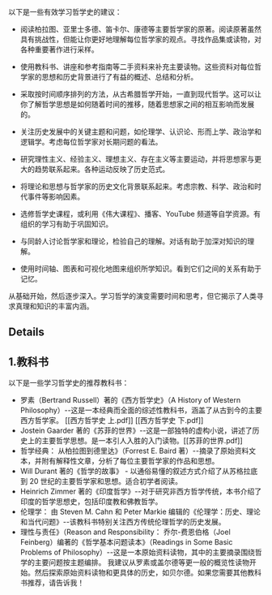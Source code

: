 以下是一些有效学习哲学史的建议：

- 阅读柏拉图、亚里士多德、笛卡尔、康德等主要哲学家的原著。阅读原著虽然具有挑战性，但能让你更好地理解每位哲学家的观点。寻找作品集或读物，对各种重要著作进行采样。

- 使用教科书、讲座和参考指南等二手资料来补充主要读物。这些资料对每位哲学家的思想和历史背景进行了有益的概述、总结和分析。

- 采取按时间顺序排列的方法，从古希腊哲学开始，一直到现代哲学。这可以让你了解哲学思想是如何随着时间的推移，随着思想家之间的相互影响而发展的。

- 关注历史发展中的关键主题和问题，如伦理学、认识论、形而上学、政治学和逻辑学。考虑每位哲学家对长期问题的看法。

- 研究理性主义、经验主义、理想主义、存在主义等主要运动，并将思想家与更大的趋势联系起来。各种运动反映了历史范式。

- 将理论和思想与哲学家的历史文化背景联系起来。考虑宗教、科学、政治和时代事件等影响因素。

- 选修哲学史课程，或利用《伟大课程》、播客、YouTube 频道等自学资源。有组织的学习有助于巩固知识。

- 与同龄人讨论哲学家和理论，检验自己的理解。对话有助于加深对知识的理解。

- 使用时间轴、图表和可视化地图来组织所学知识。看到它们之间的关系有助于记忆。

从基础开始，然后逐步深入。学习哲学的演变需要时间和思考，但它揭示了人类寻求真理和知识的丰富内涵。

## Details
##  1.教科书
以下是一些学习哲学史的推荐教科书：
- 罗素（Bertrand Russell）著的《西方哲学史》（A History of Western Philosophy）--这是一本经典而全面的综述性教科书，涵盖了从古到今的主要西方哲学家。  [[西方哲学史 上.pdf]]   [[西方哲学史 下.pdf]]
- Jostein Gaarder 著的《苏菲的世界》--这是一部独特的虚构小说，讲述了历史上的主要哲学思想。是一本引人入胜的入门读物。[[苏菲的世界.pdf]]
- 哲学经典： 从柏拉图到德里达》（Forrest E. Baird 著）--摘录了原始资料文本，并附有解释性文章，分析了每位主要哲学家的作品和思想。
- Will Durant 著的《哲学的故事》 - 以通俗易懂的叙述方式介绍了从苏格拉底到 20 世纪的主要哲学家和思想。适合初学者阅读。
- Heinrich Zimmer 著的《印度哲学》--对于研究非西方哲学传统，本书介绍了印度的哲学思想史，包括印度教和佛教哲学。
- 伦理学： 由 Steven M. Cahn 和 Peter Markie 编辑的《伦理学：历史、理论和当代问题》--该教科书特别关注西方传统伦理哲学的历史发展。
- 理性与责任》（Reason and Responsibility： 乔尔-费恩伯格（Joel Feinberg）编著的《哲学基本问题读本》（Readings in Some Basic Problems of Philosophy）--这是一本原始资料读物，其中的主要摘录围绕哲学的主要问题按主题编排。
我建议从罗素或盖尔德等更一般的概览性读物开始。然后探索原始资料读物和更具体的历史，如贝尔德。如果您需要其他教科书推荐，请告诉我！